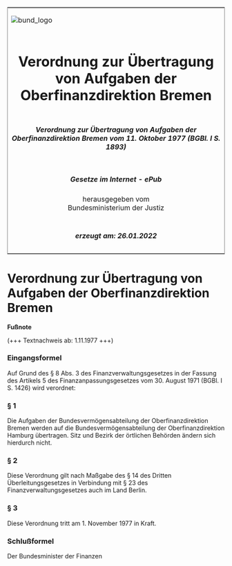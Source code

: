 <span id="DECKBLATT.html"></span>

<table border="0" frame="border" width="100%">

<tr valign="top">

<td align="left">

![bund\_logo](BfJ_2021_Web_de_de.gif)

</td>

<td align="right">

 

</td>

</tr>

<tr align="center" valign="middle">

<td colspan="2">

# Verordnung zur Übertragung von Aufgaben der Oberfinanzdirektion Bremen

</td>

</tr>

<tr align="center" valign="middle">

<td colspan="2">

##### Verordnung zur Übertragung von Aufgaben der Oberfinanzdirektion Bremen vom 11. Oktober 1977 (BGBl. I S. 1893)

</td>

</tr>

<tr align="center" valign="middle">

<td colspan="2">

  
  

##### Gesetze im Internet - ePub  
  
herausgegeben vom  
Bundesministerium der Justiz

</td>

</tr>

<tr align="center" valign="bottom">

<td colspan="2">

  
  

##### erzeugt am: 26.01.2022

</td>

</tr>

</table>

<span id="BJNR018930977.html"></span>

# Verordnung zur Übertragung von Aufgaben der Oberfinanzdirektion Bremen

<div>

  
**Fußnote**

<div class="jnhtml">

<div>

<div class="jurAbsatz">

(+++ Textnachweis ab: 1.11.1977 +++)

</div>

</div>

</div>

</div>

<span id="BJNR018930977BJNE000100311.html"></span>

### Eingangsformel  

<div>

<div class="jnhtml">

<div>

<div class="jurAbsatz">

Auf Grund des § 8 Abs. 3 des Finanzverwaltungsgesetzes in der Fassung
des Artikels 5 des Finanzanpassungsgesetzes vom 30. August 1971 (BGBl. I
S. 1426) wird verordnet:

</div>

</div>

</div>

</div>

<span id="BJNR018930977BJNE000300311.html"></span>

### § 1  

<div>

<div class="jnhtml">

<div>

<div class="jurAbsatz">

Die Aufgaben der Bundesvermögensabteilung der Oberfinanzdirektion Bremen
werden auf die Bundesvermögensabteilung der Oberfinanzdirektion Hamburg
übertragen. Sitz und Bezirk der örtlichen Behörden ändern sich
hierdurch nicht.

</div>

</div>

</div>

</div>

<span id="BJNR018930977BJNE000200311.html"></span>

### § 2  

<div>

<div class="jnhtml">

<div>

<div class="jurAbsatz">

Diese Verordnung gilt nach Maßgabe des § 14 des Dritten
Überleitungsgesetzes in Verbindung mit § 23 des
Finanzverwaltungsgesetzes auch im Land Berlin.

</div>

</div>

</div>

</div>

<span id="BJNR018930977BJNE000400311.html"></span>

### § 3  

<div>

<div class="jnhtml">

<div>

<div class="jurAbsatz">

Diese Verordnung tritt am 1. November 1977 in Kraft.

</div>

</div>

</div>

</div>

<span id="BJNR018930977BJNE000500311.html"></span>

### Schlußformel  

<div>

<div class="jnhtml">

<div>

<div class="jurAbsatz">

<span class="SP">Der Bundesminister der Finanzen</span>

</div>

</div>

</div>

</div>
